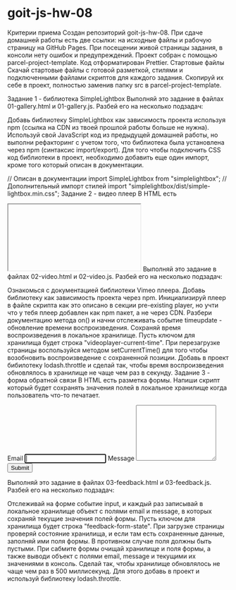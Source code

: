 # goit-js-hw-08

Критерии приема Создан репозиторий goit-js-hw-08. При сдаче домашней работы есть две ссылки: на
исходные файлы и рабочую страницу на GitHub Pages. При посещении живой страницы задания, в консоли
нету ошибок и предупреждений. Проект собран с помощью parcel-project-template. Код отформатирован
Prettier. Стартовые файлы Скачай стартовые файлы с готовой разметкой, стилями и подключенными
файлами скриптов для каждого задания. Скопируй их себе в проект, полностью заменив папку src в
parcel-project-template.

Задание 1 - библиотека SimpleLightbox Выполняй это задание в файлах 01-gallery.html и 01-gallery.js.
Разбей его на несколько подзадач:

Добавь библиотеку SimpleLightbox как зависимость проекта используя npm (ссылка на CDN из твоей
прошлой работы больше не нужна). Используй свой JavaScript код из предыдущей домашней работы, но
выполни рефакторинг с учетом того, что библиотека была установлена через npm (синтаксис
import/export). Для того чтобы подключить CSS код библиотеки в проект, необходимо добавить еще один
импорт, кроме того который описан в документации.

// Описан в документации import SimpleLightbox from "simplelightbox"; // Дополнительный импорт
стилей import "simplelightbox/dist/simple-lightbox.min.css"; Задание 2 - видео плеер В HTML есть

<iframe> с видео для Vimeo плеера. Напиши скрипт который будет сохранять текущее время
воспроизведения видео в локальное хранилище и, при перезагрузке страницы, продолжать воспроизводить
видео с этого времени.

<iframe
  id="vimeo-player"
  src="https://player.vimeo.com/video/236203659"
  width="640"
  height="360"
  frameborder="0"
  allowfullscreen
  allow="autoplay; encrypted-media"
></iframe>
Выполняй это задание в файлах 02-video.html и 02-video.js. Разбей его на несколько подзадач:

Ознакомься с документацией библиотеки Vimeo плеера. Добавь библиотеку как зависимость проекта через
npm. Инициализируй плеер в файле скрипта как это описано в секции pre-existing player, но учти что у
тебя плеер добавлен как npm пакет, а не через CDN. Разбери документацию метода on() и начни
отслеживать событие timeupdate - обновление времени воспроизведения. Сохраняй время воспроизведения
в локальное хранилище. Пусть ключом для хранилища будет строка "videoplayer-current-time". При
перезагрузке страницы воспользуйся методом setCurrentTime() для того чтобы возобновить
воспроизведение с сохраненной позиции. Добавь в проект бибилотеку lodash.throttle и сделай так,
чтобы время воспроизведения обновлялось в хранилище не чаще чем раз в секунду. Задание 3 - форма
обратной связи В HTML есть разметка формы. Напиши скрипт который будет сохранять значения полей в
локальное хранилище когда пользователь что-то печатает.

<form class="feedback-form" autocomplete="off">
  <label>
    Email
    <input type="email" name="email" autofocus />
  </label>
  <label>
    Message
    <textarea name="message" rows="8"></textarea>
  </label>
  <button type="submit">Submit</button>
</form>
Выполняй это задание в файлах 03-feedback.html и 03-feedback.js. Разбей его на несколько подзадач:

Отслеживай на форме событие input, и каждый раз записывай в локальное хранилище объект с полями
email и message, в которых сохраняй текущие значения полей формы. Пусть ключом для хранилища будет
строка "feedback-form-state". При загрузке страницы проверяй состояние хранилища, и если там есть
сохраненные данные, заполняй ими поля формы. В противном случае поля должны быть пустыми. При
сабмите формы очищай хранилище и поля формы, а также выводи объект с полями email, message и
текущими их значениями в консоль. Сделай так, чтобы хранилище обновлялось не чаще чем раз в 500
миллисекунд. Для этого добавь в проект и используй библиотеку lodash.throttle.
